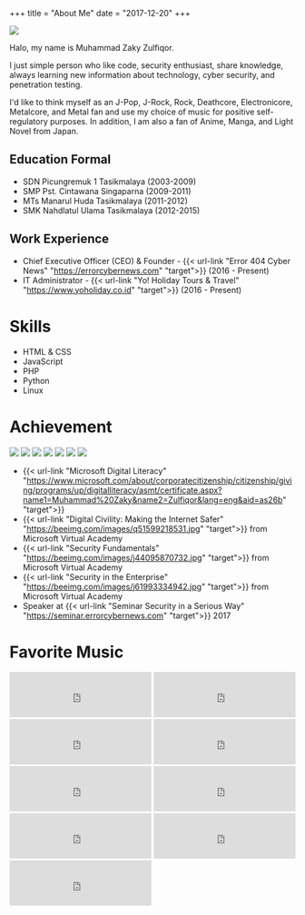 +++
title = "About Me"
date = "2017-12-20"
+++

![](https://image.ibb.co/j5Gk0R/38208251585_ff2aa6cdfe_o.jpg) 

Halo, my name is Muhammad Zaky Zulfiqor.

I just simple person who like code, security enthusiast, share knowledge, always learning new information about technology, cyber security, and penetration testing.

I'd like to think myself as an J-Pop, J-Rock, Rock, Deathcore, Electronicore, Metalcore, and Metal fan and use my choice of music for positive self-regulatory purposes. In addition, I am also a fan of Anime, Manga, and Light Novel from Japan.

## Education Formal

* SDN Picungremuk 1 Tasikmalaya (2003-2009)
* SMP Pst. Cintawana Singaparna (2009-2011)
* MTs Manarul Huda Tasikmalaya (2011-2012)
* SMK Nahdlatul Ulama Tasikmalaya (2012-2015)

## Work Experience

* Chief Executive Officer (CEO) & Founder - {{< url-link "Error 404 Cyber News" "https://errorcybernews.com" "target">}} (2016 - Present)
* IT Administrator - {{< url-link "Yo! Holiday Tours & Travel" "https://www.yoholiday.co.id" "target">}} (2016 - Present)

# Skills

* HTML & CSS
* JavaScript
* PHP
* Python
* Linux

# Achievement

<a href="#"><img src="https://d3g1cn7w902vur.cloudfront.net/2015/01/CHFI-badge.png"></a> 
<a href="#"><img src="https://d3g1cn7w902vur.cloudfront.net/2014/12/ethical-hacker-badge.png"></a> 
<a href="#"><img src="https://d3g1cn7w902vur.cloudfront.net/2015/03/CISA-badge.png"></a> 
<a href="#"><img src="https://d3g1cn7w902vur.cloudfront.net/2016/05/CCSP-badge.png"></a> 
<a href="#"><img src="https://d3g1cn7w902vur.cloudfront.net/2016/06/web_app_course-badge.png"></a> 
<a href="#"><img src="https://d3g1cn7w902vur.cloudfront.net/2016/02/secure-coding-badge.png"></a> 
<a href="#"><img src="https://d3g1cn7w902vur.cloudfront.net/2015/04/python.png"></a>

* {{< url-link "Microsoft Digital Literacy" "https://www.microsoft.com/about/corporatecitizenship/citizenship/giving/programs/up/digitalliteracy/asmt/certificate.aspx?name1=Muhammad%20Zaky&name2=Zulfiqor&lang=eng&aid=as26b" "target">}}
* {{< url-link "Digital Civility: Making the Internet Safer" "https://beeimg.com/images/q51599218531.jpg" "target">}} from Microsoft Virtual Academy
* {{< url-link "Security Fundamentals" "https://beeimg.com/images/j44095870732.jpg" "target">}} from Microsoft Virtual Academy
* {{< url-link "Security in the Enterprise" "https://beeimg.com/images/j61993334942.jpg" "target">}} from Microsoft Virtual Academy
* Speaker at {{< url-link "Seminar Security in a Serious Way" "https://seminar.errorcybernews.com" "target">}} 2017

# Favorite Music

<iframe src="https://open.spotify.com/embed?uri=spotify:track:2BY5fNHmpjV797ByjLX4I7" width="250" height="80" frameborder="0" allowtransparency="true"></iframe>
<iframe src="https://open.spotify.com/embed?uri=spotify:track:1oy5ijzOe5kuX5QOLa6Uqt" width="250" height="80" frameborder="0" allowtransparency="true"></iframe>
<iframe src="https://open.spotify.com/embed?uri=spotify:track:5riHeAecRL5FBpIWB5XW2f" width="250" height="80" frameborder="0" allowtransparency="true"></iframe>
<iframe src="https://open.spotify.com/embed?uri=spotify:track:1p6xmiuInlo3zPzgHnPz5h" width="250" height="80" frameborder="0" allowtransparency="true"></iframe>
<iframe src="https://open.spotify.com/embed?uri=spotify:track:0uBbuZ5LnfaPLszfxP8CXz" width="250" height="80" frameborder="0" allowtransparency="true"></iframe>
<iframe src="https://open.spotify.com/embed?uri=spotify:track:0tBwpD5CiHQAp5hupU2tVC" width="250" height="80" frameborder="0" allowtransparency="true"></iframe>
<iframe src="https://open.spotify.com/embed?uri=spotify:track:2KfC6tJ8uVW1iY0wIHJttE" width="250" height="80" frameborder="0" allowtransparency="true"></iframe>
<iframe src="https://open.spotify.com/embed?uri=spotify:track:4I71z7CBzGLQD5B7u1ochV" width="250" height="80" frameborder="0" allowtransparency="true"></iframe>
<iframe src="https://open.spotify.com/embed?uri=spotify:track:38kcwx5znepLWCIBID0Bwm" width="250" height="80" frameborder="0" allowtransparency="true"></iframe>
